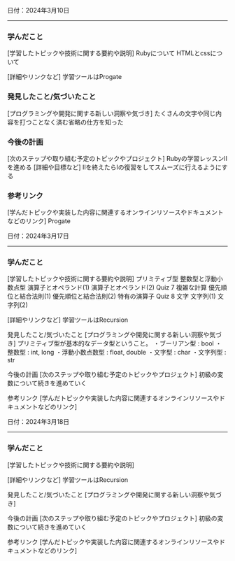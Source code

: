 日付：2024年3月10日

---
### 学んだこと
[学習したトピックや技術に関する要約や説明]
Rubyについて
HTMLとcssについて

[詳細やリンクなど]
学習ツールはProgate

### 発見したこと/気づいたこと
[プログラミングや開発に関する新しい洞察や気づき]
たくさんの文字や同じ内容を打つことなく済む省略の仕方を知った
### 今後の計画
[次のステップや取り組む予定のトピックやプロジェクト]
Rubyの学習レッスンⅡを進める
[詳細や目標など]
Ⅱを終えたらⅠの復習をしてスムーズに行えるようにする
### 参考リンク
[学んだトピックや実装した内容に関連するオンラインリソースやドキュメントなどのリンク]
Progate

日付：2024年3月17日

---
### 学んだこと
[学習したトピックや技術に関する要約や説明] 
プリミティブ型
整数型と浮動小数点型
演算子とオペランド(1)
演算子とオペランド(2)
Quiz 7
複雑な計算
優先順位と結合法則(1)
優先順位と結合法則(2)
特有の演算子
Quiz 8
文字
文字列(1)
文字列(2)

[詳細やリンクなど] 学習ツールはRecursion

発見したこと/気づいたこと
[プログラミングや開発に関する新しい洞察や気づき] 
プリミティブ型が基本的なデータ型ということ。
・ブーリアン型 : bool
・整数型 : int, long
・浮動小数点数型 : float, double
・文字型 : char
・文字列型 : str

今後の計画
[次のステップや取り組む予定のトピックやプロジェクト] 初級の変数について続きを進めていく

参考リンク
[学んだトピックや実装した内容に関連するオンラインリソースやドキュメントなどのリンク] 

日付：2024年3月18日

---
### 学んだこと
[学習したトピックや技術に関する要約や説明] 

[詳細やリンクなど] 学習ツールはRecursion

発見したこと/気づいたこと
[プログラミングや開発に関する新しい洞察や気づき] 

今後の計画
[次のステップや取り組む予定のトピックやプロジェクト] 初級の変数について続きを進めていく

参考リンク
[学んだトピックや実装した内容に関連するオンラインリソースやドキュメントなどのリンク] 
